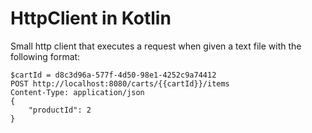# HttpClient in Kotlin

Small http client that executes a request when given a text file with the following format:

```text
$cartId = d8c3d96a-577f-4d50-98e1-4252c9a74412
POST http://localhost:8080/carts/{{cartId}}/items
Content-Type: application/json
{
    "productId": 2
}
```